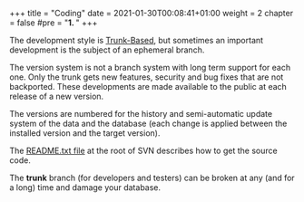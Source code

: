 +++
title = "Coding"
date = 2021-01-30T00:08:41+01:00
weight = 2
chapter = false
#pre = "<b>1. </b>"
+++


The development style is [Trunk-Based](https://trunkbaseddevelopment.com/),
but sometimes an important development is the subject of an ephemeral branch.

The version system is not a branch system with long term support for
each one.  Only the trunk gets new features, security and bug fixes that
are not backported.  These developments are made available to the public
at each release of a new version.

The versions are numbered for the history and semi-automatic update
system of the data and the database (each change is applied between the installed
version and the target version).

The [README.txt file](https://sourceforge.net/p/wikindx/svn/HEAD/tree/) at the root of SVN describes how to get the source code.

The __trunk__ branch (for developers and testers) can be broken at any
(and for a long) time and damage your database.
